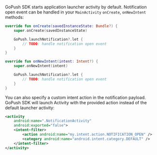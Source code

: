 GoPush SDK starts application launcher activity by default. Notification open event can be handled in your `MainActivity` `onCreate`, `onNewIntent` methods:

```kotlin
override fun onCreate(savedInstanceState: Bundle?) {
    super.onCreate(savedInstanceState)

    GoPush.launchNotification?.let {
        // TODO: handle notification open event
    }
}

override fun onNewIntent(intent: Intent?) {
    super.onNewIntent(intent)

    GoPush.launchNotification?.let {
        // TODO: handle notification open event
    }
}
```

You can also specify a custom intent action in the notification payload. GoPush SDK will launch Activity with the provided action instead of the default launcher activity:

```xml
<activity
    android:name=".NotificationActivity"
    android:exported="false">
    <intent-filter>
        <action android:name="my.intent.action.NOTIFICATION_OPEN" />
        <category android:name="android.intent.category.DEFAULT" />
    </intent-filter>
</activity>
```
